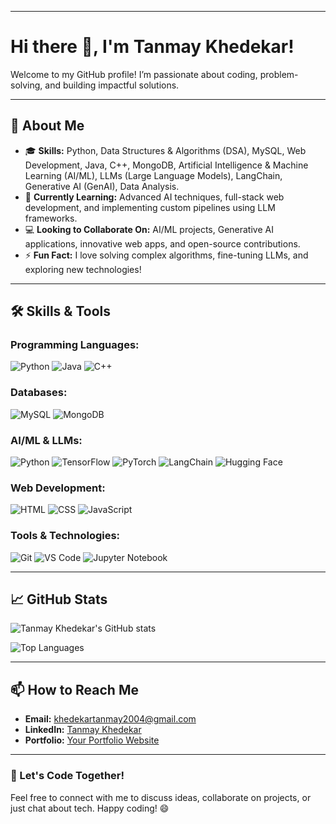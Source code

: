 

---

# Hi there 👋, I'm Tanmay Khedekar!

Welcome to my GitHub profile! I’m passionate about coding, problem-solving, and building impactful solutions.

---

## 🌟 About Me

- 🎓 **Skills:** Python, Data Structures & Algorithms (DSA), MySQL, Web Development, Java, C++, MongoDB, Artificial Intelligence & Machine Learning (AI/ML), LLMs (Large Language Models), LangChain, Generative AI (GenAI), Data Analysis.
- 🌱 **Currently Learning:** Advanced AI techniques, full-stack web development, and implementing custom pipelines using LLM frameworks.
- 💻 **Looking to Collaborate On:** AI/ML projects, Generative AI applications, innovative web apps, and open-source contributions.
- ⚡ **Fun Fact:** I love solving complex algorithms, fine-tuning LLMs, and exploring new technologies!

---

## 🛠️ Skills & Tools

### Programming Languages:
![Python](https://img.shields.io/badge/-Python-3776AB?logo=python&logoColor=white&style=flat)
![Java](https://img.shields.io/badge/-Java-007396?logo=java&logoColor=white&style=flat)
![C++](https://img.shields.io/badge/-C++-00599C?logo=cplusplus&logoColor=white&style=flat)

### Databases:
![MySQL](https://img.shields.io/badge/-MySQL-4479A1?logo=mysql&logoColor=white&style=flat)
![MongoDB](https://img.shields.io/badge/-MongoDB-47A248?logo=mongodb&logoColor=white&style=flat)

### AI/ML & LLMs:
![Python](https://img.shields.io/badge/-Python-3776AB?logo=python&logoColor=white&style=flat)
![TensorFlow](https://img.shields.io/badge/-TensorFlow-FF6F00?logo=tensorflow&logoColor=white&style=flat)
![PyTorch](https://img.shields.io/badge/-PyTorch-EE4C2C?logo=pytorch&logoColor=white&style=flat)
![LangChain](https://img.shields.io/badge/-LangChain-34A853?logo=&logoColor=white&style=flat)
![Hugging Face](https://img.shields.io/badge/-Hugging%20Face-FFCC00?logo=huggingface&logoColor=black&style=flat)

### Web Development:
![HTML](https://img.shields.io/badge/-HTML5-E34F26?logo=html5&logoColor=white&style=flat)
![CSS](https://img.shields.io/badge/-CSS3-1572B6?logo=css3&logoColor=white&style=flat)
![JavaScript](https://img.shields.io/badge/-JavaScript-F7DF1E?logo=javascript&logoColor=black&style=flat)

### Tools & Technologies:
![Git](https://img.shields.io/badge/-Git-F05032?logo=git&logoColor=white&style=flat)
![VS Code](https://img.shields.io/badge/-VSCode-007ACC?logo=visual-studio-code&logoColor=white&style=flat)
![Jupyter Notebook](https://img.shields.io/badge/-Jupyter-F37626?logo=jupyter&logoColor=white&style=flat)

---

## 📈 GitHub Stats

![Tanmay Khedekar's GitHub stats](https://github-readme-stats.vercel.app/api?username=TanmayKhedekar&show_icons=true&theme=radical)

![Top Languages](https://github-readme-stats.vercel.app/api/top-langs/?username=TanmayKhedekar&layout=compact&theme=radical)

---

## 📫 How to Reach Me

- **Email:** [khedekartanmay2004@gmail.com](mailto:khedekartanmay2004@gmail.com)
- **LinkedIn:** [Tanmay Khedekar](https://www.linkedin.com/in/tanmay-khedekar-b66b43226)
- **Portfolio:** [Your Portfolio Website](https://yourportfolio.com)

---

### 🚀 Let's Code Together!
Feel free to connect with me to discuss ideas, collaborate on projects, or just chat about tech. Happy coding! 😄


